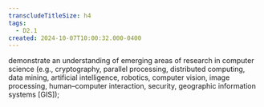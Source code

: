 ```yaml
---
transcludeTitleSize: h4
tags:
  - D2.1
created: 2024-10-07T10:00:32.000-0400
---
```

demonstrate an understanding of emerging areas of research in computer science (e.g., cryptography, parallel processing, distributed computing, data mining, artificial intelligence, robotics, computer vision, image processing, human–computer interaction, security, geographic information systems \[GIS\]);